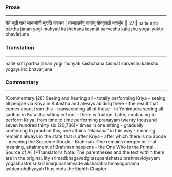 ### Prose 
 --- 
नैते सृती पार्थ जानन्योगी मुह्यति कश्चन |
तस्मात्सर्वेषु कालेषु योगयुक्तो भवार्जुन || 27||
naite sṛitī pārtha jānan yogī muhyati kaśhchana
tasmāt sarveṣhu kāleṣhu yoga-yukto bhavārjuna

### Translation 
 --- 
naite sriti partha janan yogi muhyati kashchana tasmat sarveshu kaleshu yogayukto bhavarjuna

### Commentary 
 --- 
[Commentary:]28) Seeing and hearing all - totally performing Kriya - seeing all people via Kriya in Kutastha and always abiding there - the result that comes about from this - transcending all of these - in Yonimudra seeing all sadhus in Kutastha sitting in front - there is fruition. Later, continuing to perform Kriya, from time to time performing pranayam twenty thousand seven hundred thirty six (20,736)* times in one sitting - gradually continuing to practice this, one attains “ekasana” in this way - meaning remains always in the state that is after Kriya - after which there is no abode - meaning the Supreme Abode - Brahman. One remains merged in That - meaning, attainment of Brahman happens - the One Who is the Primal Source of All.[*Translator’s Note: The parentheses and the text within them are in the original.]ity srimadbhagavadgitasupanishatsu brahmavidyayam yogashastre srikrishnarjunasamvade aksharabrahmayogonama ashtamohdhyayahThus ends the Eighth Chapter.